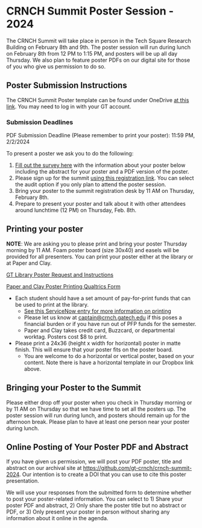 # CRNCH Summit Poster Session - 2024
 
The CRNCH Summit will take place in person in the Tech Square Research Building on February 8th and 9th. The poster session will run during lunch on February 8th from 12 PM to 1:15 PM, and posters will be up all day Thursday. We also plan to feature poster PDFs on our digital site for those of you who give us permission to do so.

## Poster Submission Instructions
The CRNCH Summit Poster template can be found under OneDrive [at this link](https://gtvault.sharepoint.com/:p:/s/CRNCH-Administrative/EVOhA6AN6DhNm7YT5QBKVwoB4x-D1TY95sokB6Pg04IWsw?e=Y2DWK5). You may need to log in with your GT account.

### Submission Deadlines
PDF Submission Deadline (Please remember to print your poster): 11:59 PM, 2/2/2024  

To present a poster we ask you to do the following:
1) [Fill out the survey here](https://gatech.co1.qualtrics.com/jfe/form/SV_4ZmQ7mehWtfLrVA) with the information about your poster below including the abstract for your poster and a PDF version of the poster.
2)  Please sign up for the summit [using this registration link](https://epay.gatech.edu/C20793_ustores/web/store_main.jsp?STOREID=560). You can select the audit option if you only plan to attend the poster session. 
3)  Bring your poster to the summit registration desk by 11 AM on Thursday, February 8th.
4)  Prepare to present your poster and talk about it with other attendees around lunchtime (12 PM) on Thursday, Feb. 8th.

## Printing your poster

**NOTE**: We are asking you to please print and bring your poster Thursday morning by 11 AM. Foam poster board (size 30x40) and easels will be provided for all presenters. You can print your poster either at the library or at Paper and Clay.

[GT Library Poster Request and Instructions](https://www.library.gatech.edu/poster-request) 

[Paper and Clay Poster Printing Qualtrics Form](https://gatech.co1.qualtrics.com/jfe/form/SV_daqObXeNDAwq9Om)

* Each student should have a set amount of pay-for-print funds that can be used to print at the library. 
    * [See this ServiceNow entry for more information on printing](https://gatech.service-now.com/home?id=kb_article_view&sysparm_article=KB0027983)  
    * Please let us know at captain@crnch.gatech.edu if this poses a financial burden or if you have run out of PFP funds for the semester.
    * Paper and Clay takes credit card, Buzzcard, or departmental worktag. Posters cost $8 to print.
* Please print a 24x36 (height x width for horizontal) poster in matte finish. This will ensure that your poster fits on the poster board.
    * You are welcome to do a horizontal or vertical poster, based on your content. Note there is have a horizontal template in our Dropbox link above. 

## Bringing your Poster to the Summit

Please either drop off your poster when you check in Thursday morning or by 11 AM on Thursday so that we have time to set all the posters up. The poster session will run during lunch, and posters should remain up for the afternoon break. Please plan to have at least one person near your poster during lunch. 

## Online Posting of Your Poster PDF and Abstract

If you have given us permission, we will post your PDF poster, title and abstract on our archival site at https://github.com/gt-crnch/crnch-summit-2024. Our intention is to create a DOI that you can use to cite this poster presentation. 

We will use your responses from the submitted form to determine whether to post your poster-related information. You can select to 1) Share your poster PDF and abstract, 2) Only share the poster title but no abstract or PDF, or 3) Only present your poster in person without sharing any information about it online in the agenda. 
